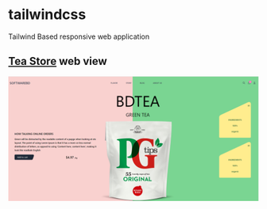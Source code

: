 # tailwindcss
Tailwind Based responsive web application
## [Tea Store](https://github.com/mizanurhasan0/react/tree/main/portfolio2) web view 
![Home page](https://github.com/mizanurhasan0/TailwindCss/blob/032ff1f433ca3bf5c95bf06b5b9733b3ec5e67d3/tea_shop/src/assets/full_screen_short.PNG "Info page")
